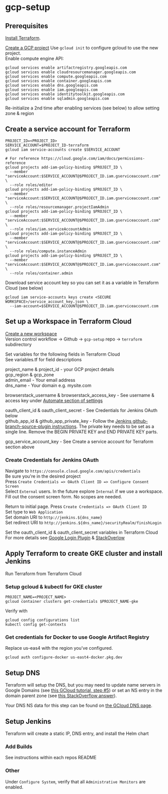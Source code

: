# gcp-setup
## Prerequisites
[Install Terraform](https://learn.hashicorp.com/tutorials/terraform/install-cli?in=terraform/gcp-get-started).

[Create a GCP project](https://console.cloud.google.com/projectcreate)
Use `gcloud init` to configure gcloud to use the new project.  
Enable compute engine API:
```
gcloud services enable artifactregistry.googleapis.com
gcloud services enable cloudresourcemanager.googleapis.com
gcloud services enable compute.googleapis.com
gcloud services enable container.googleapis.com
gcloud services enable dns.googleapis.com
gcloud services enable iam.googleapis.com
gcloud services enable identitytoolkit.googleapis.com
gcloud services enable sqladmin.googleapis.com
```
Re-initialize a 2nd time after enabling services (see below) to allow setting zone & region  

## Create a service account for Terraform
```
PROJECT_ID=<PROJECT_ID>
SERVICE_ACCOUNT=$PROJECT_ID-terraform
gcloud iam service-accounts create $SERVICE_ACCOUNT

# For reference https://cloud.google.com/iam/docs/permissions-reference
gcloud projects add-iam-policy-binding $PROJECT_ID \
  --member "serviceAccount:$SERVICE_ACCOUNT@$PROJECT_ID.iam.gserviceaccount.com" \
  --role roles/editor
gcloud projects add-iam-policy-binding $PROJECT_ID \
  --member "serviceAccount:$SERVICE_ACCOUNT@$PROJECT_ID.iam.gserviceaccount.com" \
  --role roles/resourcemanager.projectIamAdmin
gcloud projects add-iam-policy-binding $PROJECT_ID \
  --member "serviceAccount:$SERVICE_ACCOUNT@$PROJECT_ID.iam.gserviceaccount.com" \
  --role roles/iam.serviceAccountAdmin
gcloud projects add-iam-policy-binding $PROJECT_ID \
  --member "serviceAccount:$SERVICE_ACCOUNT@$PROJECT_ID.iam.gserviceaccount.com" \
  --role roles/compute.instanceAdmin
gcloud projects add-iam-policy-binding $PROJECT_ID \
  --member "serviceAccount:$SERVICE_ACCOUNT@$PROJECT_ID.iam.gserviceaccount.com" \
  --role roles/container.admin
```

Download service account key so you can set it as a variable in Terraform Cloud (see below)
```
gcloud iam service-accounts keys create <SECURE WORKSPACE>/service_account_key.json \
  --iam-account=$SERVICE_ACCOUNT@$PROJECT_ID.iam.gserviceaccount.com
```

## Set up a Workspace in Terraform Cloud
[Create a new workspace](https://app.terraform.io/app)  
Version control workflow -> Github -> `gcp-setup` repo -> `terraform` subdirectory  

Set variables for the following fields in Terraform Cloud  
See variables.tf for field descriptions  

project_name & project_id - your GCP project details  
gcp_region & gcp_zone  
admin_email - Your email address  
dns_name - Your domain e.g. mysite.com  

browserstack_username & browserstack_access_key - See username & access key under [Automate section of settings](https://www.browserstack.com/accounts/settings)  

oauth_client_id & oauth_client_secret - See Credentials for Jenkins OAuth below  
github_app_id & github_app_private_key - Follow the [Jenkins github-branch-source-plugin instructions](https://github.com/jenkinsci/github-branch-source-plugin/blob/master/docs/github-app.adoc).  The private key needs to be set as a single line.  Remove the BEGIN PRIVATE KEY and END PRIVATE KEY parts.

gcp_service_account_key - See Create a service account for Terraform section above  

### Create Credentials for Jenkins OAuth
Navigate to `https://console.cloud.google.com/apis/credentials`  
Be sure you're in the desired project  
Press `Create Credentials => OAuth Client ID => Configure Consent Screen`  
Select `External` users.  In the future explore `Internal` if we use a workspace.  
Fill out the consent screen form.  No scopes are needed.  

Return to initial page.  Press `Create Credentials => OAuth Client ID`  
Set type to `Web Application`  
Set domain URI to `http://jenkins.${dns_name}`  
Set redirect URI to `http://jenkins.${dns_name}/securityRealm/finishLogin`  

Set the oauth_client_id & oauth_client_secret variables in Terraform Cloud  
For more details see [Google Login Plugin](https://github.com/jenkinsci/google-login-plugin/blob/master/README.md) & [StackOverlow](https://stackoverflow.com/a/55595582)

## Apply Terraform to create GKE cluster and install Jenkins
Run Terraform from Terraform Cloud

### Setup gcloud & kubectl for GKE cluster
```
PROJECT_NAME=<PROJECT_NAME>
gcloud container clusters get-credentials $PROJECT_NAME-gke
```
Verify with
```
gcloud config configurations list
kubectl config get-contexts
```

### Get credentials for Docker to use Google Artifact Registry
Replace us-eas4 with the region you've configured.
```
gcloud auth configure-docker us-east4-docker.pkg.dev
```

## Setup DNS
Terraform will setup the DNS, but you may need to update name servers in Google Domains (see [this GCloud tutorial, step #5](https://cloud.google.com/dns/docs/tutorials/create-domain-tutorial#update-nameservers)) or set an NS entry in the domain parent zone (see [this StackOverflow answer](https://stackoverflow.com/questions/23356881/manage-only-a-subdomain-with-google-cloud-dns)).  

Your DNS NS data for this step can be found on [the GCloud DNS page](https://console.cloud.google.com/net-services/dns).

## Setup Jenkins
Terraform will create a static IP, DNS entry, and install the Helm chart

### Add Builds
See instructions within each repos README

### Other
Under `Configure System`, verify that all `Administrative Monitors` are enabled.
